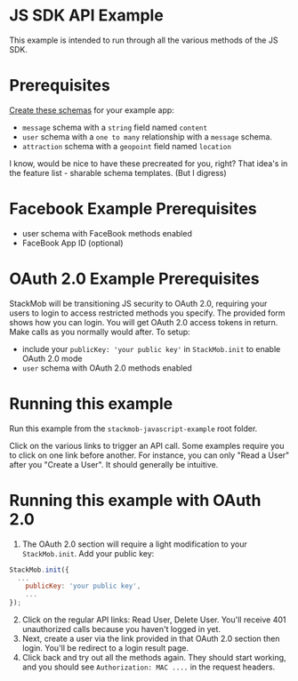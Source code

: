 # JS SDK API Example

This example is intended to run through all the various methods of the JS SDK.

# Prerequisites

<a href="https://www.stackmob.com/platform/api/schemas/create" target="_blank">Create these schemas</a> for your example app:

* `message` schema with a `string` field named `content`
* `user` schema with a `one to many` relationship with a `message` schema.
* `attraction` schema with a `geopoint` field named `location`

I know, would be nice to have these precreated for you, right?  That idea's in the feature list - sharable schema templates.  (But I digress)  

# Facebook Example Prerequisites

* user schema with FaceBook methods enabled
* FaceBook App ID (optional)

# OAuth 2.0 Example Prerequisites

StackMob will be transitioning JS security to OAuth 2.0, requiring your users to login to access restricted methods you specify.  The provided form shows how you can login.  You will get OAuth 2.0 access tokens in return.  Make calls as you normally would after.  To setup:  

* include your `publicKey: 'your public key'` in `StackMob.init` to enable OAuth 2.0 mode
* `user` schema with OAuth 2.0 methods enabled

# Running this example

Run this example from the `stackmob-javascript-example` root folder.

Click on the various links to trigger an API call.  Some examples require you to click on one link before another.  For instance, you can only "Read a User" after you "Create a User".  It should generally be intuitive.  

# Running this example with OAuth 2.0

1.  The OAuth 2.0 section will require a light modification to your `StackMob.init`.  Add your public key:

```javascript
StackMob.init({
  ...
	publicKey: 'your public key',
	...
});
``` 

2.  Click on the regular API links: Read User, Delete User.  You'll receive 401 unauthorized calls because you haven't logged in yet.
3.  Next, create a user via the link provided in that OAuth 2.0 section then login.  You'll be redirect to a login result page.
4.  Click back and try out all the methods again.  They should start working, and you should see `Authorization: MAC ....` in the request headers. 

